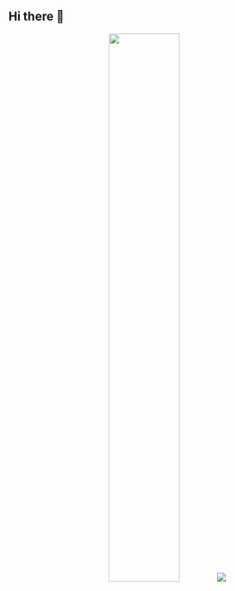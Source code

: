 ## Hi there 👋

<div align="center">
  <img height="50%" width="auto" src ="https://github-readme-stats.vercel.app/api/top-langs/?username=aurislisboa&layout=compact&hide_border=true&theme=darcula&bg_color=00000000&langs_count=6&hide=jupyter%20notebook,tex,css,php">
  <img src ="https://github-readme-streak-stats.herokuapp.com?user=aurislisboa&theme=darcula&hide_border=true&background=FFFFFF00">
  <br>  
</div>


<!--
**aurislisboa/aurislisboa** is a ✨ _special_ ✨ repository because its `README.md` (this file) appears on your GitHub profile.

Here are some ideas to get you started:

- 🔭 I’m currently working on ...
- 🌱 I’m currently learning ...
- 👯 I’m looking to collaborate on ...
- 🤔 I’m looking for help with ...
- 💬 Ask me about ...
- 📫 How to reach me: ...
- 😄 Pronouns: ...
- ⚡ Fun fact: ...
-->

